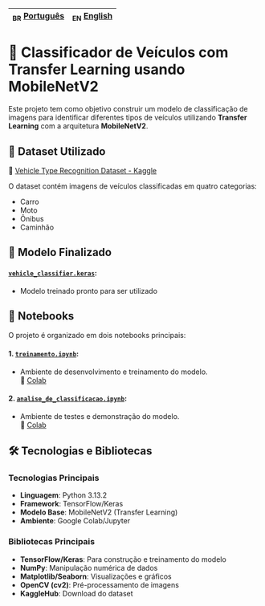 |<sub>BR</sub> [Português](README.md)|<sub>EN</sub> [English](/readme.EN.md)|
|-|-


# 🧠 Classificador de Veículos com Transfer Learning usando MobileNetV2

Este projeto tem como objetivo construir um modelo de classificação de imagens para identificar diferentes tipos de veículos utilizando **Transfer Learning** com a arquitetura **MobileNetV2**.

## 📁 Dataset Utilizado

📎 [Vehicle Type Recognition Dataset - Kaggle](https://www.kaggle.com/datasets/kaggleashwin/vehicle-type-recognition/data)

O dataset contém imagens de veículos classificadas em quatro categorias:
- Carro
- Moto
- Ônibus
- Caminhão


## 🤖 Modelo Finalizado

#### [`vehicle_classifier.keras`](./vehicle_classifier.keras):  
   - Modelo treinado pronto para ser utilizado


## 🧪 Notebooks

O projeto é organizado em dois notebooks principais:

#### **1.** [`treinamento.ipynb`](./treinamento.ipynb):  
- Ambiente de desenvolvimento e treinamento do modelo.  
📎 [Colab](https://colab.research.google.com/drive/1QdqNC8LEQUAXhl_hCKT3Tye6qSJVMi4L?usp=sharing)

#### **2.** [`analise_de_classificacao.ipynb`](./analise_de_classificacao.ipynb):  
- Ambiente de testes e demonstração do modelo.  
📎 [Colab](https://colab.research.google.com/drive/1T08AM9mpdRqHAdX_8alojIfYAHuwLWfW?usp=sharing)

## 🛠️ Tecnologias e Bibliotecas

### Tecnologias Principais
- **Linguagem**: Python 3.13.2
- **Framework**: TensorFlow/Keras
- **Modelo Base**: MobileNetV2 (Transfer Learning)
- **Ambiente**: Google Colab/Jupyter

### Bibliotecas Principais
- **TensorFlow/Keras**: Para construção e treinamento do modelo
- **NumPy**: Manipulação numérica de dados
- **Matplotlib/Seaborn**: Visualizações e gráficos
- **OpenCV (cv2)**: Pré-processamento de imagens
- **KaggleHub**: Download do dataset

